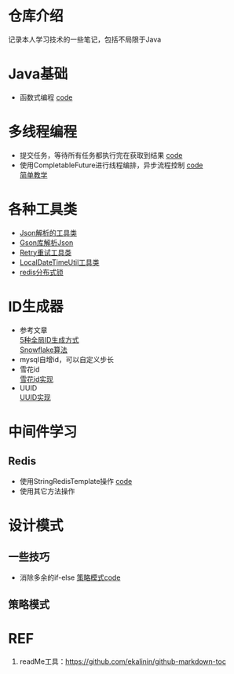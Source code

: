 # 仓库介绍
记录本人学习技术的一些笔记，包括不局限于Java

# Java基础
* 函数式编程 [code](basicTech/src/main/java/com/java/study/basic/FunctionProgrammer.java)

# 多线程编程
* 提交任务，等待所有任务都执行完在获取到结果 [code](basicTech/src/main/java/com/java/study/multithread/ThreadPoolTest.java)
* 使用CompletableFuture进行线程编排，异步流程控制 [code](basicTech/src/main/java/com/java/study/multithread/CompletableFutureTest.java)
   <br> [简单教学](https://www.liaoxuefeng.com/wiki/1252599548343744/1306581182447650)

# 各种工具类
* [Json解析的工具类](basicTech/src/main/java/com/java/study/utils/JsonUtil.java)
* [Gson库解析Json](basicTech/src/main/java/com/java/study/utils/GsonUtil.java)
* [Retry重试工具类](basicTech/src/main/java/com/java/study/utils/RetryUtil.java)
* [LocalDateTimeUtil工具类](basicTech/src/main/java/com/java/study/utils/LocalDateTimeUtil.java)
* [redis分布式锁](basicTech/src/main/java/com/java/study/middleware/redis/RedisLockService.java)

# ID生成器
* 参考文章<br>
 [5种全局ID生成方式](https://cloud.tencent.com/developer/article/1884037) <br>
 [Snowflake算法](https://pdai.tech/md/algorithm/alg-domain-id-snowflake.html)
* mysql自增id，可以自定义步长
* 雪花id <br>
  [雪花id实现](basicTech/src/main/java/com/java/study/idGenerator/snowFlake/SnowflakeIdGenerator.java)
* UUID <br>
  [UUID实现](basicTech/src/main/java/com/java/study/idGenerator/snowFlake/UuidGenerator.java)

# 中间件学习

## Redis
 * 使用StringRedisTemplate操作 [code](basicTech/src/main/java/com/java/study/middleware/redis/RedisClient.java)
 * 使用其它方法操作

# 设计模式
## 一些技巧
  * 消除多余的if-else [策略模式code](basicTech/src/main/java/com/java/study/designpattern/somtech/OptStrategyContext.java)

## 策略模式


# REF
1. readMe工具：https://github.com/ekalinin/github-markdown-toc

